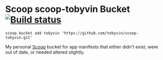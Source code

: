 # Scoop scoop-tobyvin Bucket [![Build status](https://ci.appveyor.com/api/projects/status/93bx32nirf5i74qy/branch/master?svg=true)](https://ci.appveyor.com/project/tobyvin/scoop-tobyvin/branch/master)

`scoop bucket add tobyvin 'https://github.com/tobyvin/scoop-tobyvin.git'`

My personal [Scoop](https://github.com/lukesampson/scoop) bucket for app manifests that either didn't exist, were out of date, or needed altered slightly.
